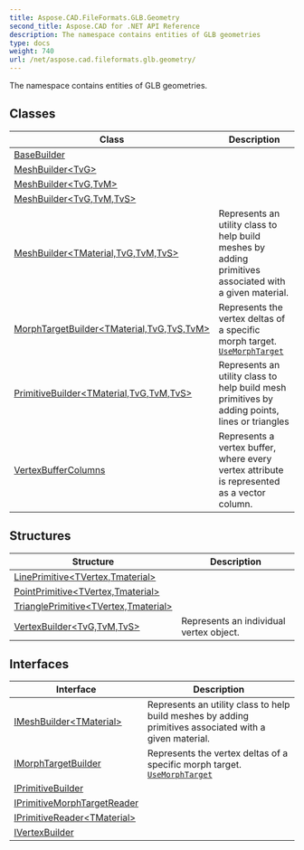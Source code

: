 ```yaml
---
title: Aspose.CAD.FileFormats.GLB.Geometry
second_title: Aspose.CAD for .NET API Reference
description: The namespace contains entities of GLB geometries
type: docs
weight: 740
url: /net/aspose.cad.fileformats.glb.geometry/
---
```

The namespace contains entities of GLB geometries.

## Classes

| Class | Description |
| --- | --- |
| [BaseBuilder](./basebuilder/) |  |
| [MeshBuilder&lt;TvG&gt;](./meshbuilder-1/) |  |
| [MeshBuilder&lt;TvG,TvM&gt;](./meshbuilder-2/) |  |
| [MeshBuilder&lt;TvG,TvM,TvS&gt;](./meshbuilder-3/) |  |
| [MeshBuilder&lt;TMaterial,TvG,TvM,TvS&gt;](./meshbuilder-4/) | Represents an utility class to help build meshes by adding primitives associated with a given material. |
| [MorphTargetBuilder&lt;TMaterial,TvG,TvS,TvM&gt;](./morphtargetbuilder-4/) | Represents the vertex deltas of a specific morph target. [`UseMorphTarget`](../aspose.cad.fileformats.glb.geometry/meshbuilder-4/usemorphtarget/) |
| [PrimitiveBuilder&lt;TMaterial,TvG,TvM,TvS&gt;](./primitivebuilder-4/) | Represents an utility class to help build mesh primitives by adding points, lines or triangles |
| [VertexBufferColumns](./vertexbuffercolumns/) | Represents a vertex buffer, where every vertex attribute is represented as a vector column. |
## Structures

| Structure | Description |
| --- | --- |
| [LinePrimitive&lt;TVertex,Tmaterial&gt;](./lineprimitive-2/) |  |
| [PointPrimitive&lt;TVertex,Tmaterial&gt;](./pointprimitive-2/) |  |
| [TrianglePrimitive&lt;TVertex,Tmaterial&gt;](./triangleprimitive-2/) |  |
| [VertexBuilder&lt;TvG,TvM,TvS&gt;](./vertexbuilder-3/) | Represents an individual vertex object. |
## Interfaces

| Interface | Description |
| --- | --- |
| [IMeshBuilder&lt;TMaterial&gt;](./imeshbuilder-1/) | Represents an utility class to help build meshes by adding primitives associated with a given material. |
| [IMorphTargetBuilder](./imorphtargetbuilder/) | Represents the vertex deltas of a specific morph target. [`UseMorphTarget`](../aspose.cad.fileformats.glb.geometry/imeshbuilder-1/usemorphtarget/) |
| [IPrimitiveBuilder](./iprimitivebuilder/) |  |
| [IPrimitiveMorphTargetReader](./iprimitivemorphtargetreader/) |  |
| [IPrimitiveReader&lt;TMaterial&gt;](./iprimitivereader-1/) |  |
| [IVertexBuilder](./ivertexbuilder/) |  |


